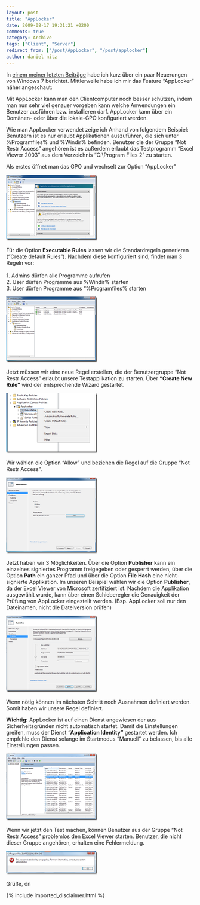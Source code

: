 ```yaml
---
layout: post
title: "AppLocker"
date: 2009-08-17 19:31:21 +0200
comments: true
category: Archive
tags: ["Client", "Server"]
redirect_from: ["/post/AppLocker", "/post/applocker"]
author: daniel nitz
---
```

<!-- more -->
<p>In <a href="/post/Windows-7-Neuerungen-auf-den-ersten-Blick.aspx" target="_blank">einem meiner letzten Beiträge</a> habe ich kurz über ein paar Neuerungen von Windows 7 berichtet. Mittlerweile habe ich mir das Feature “AppLocker” näher angeschaut:</p>  <p>Mit AppLocker kann man den Clientcomputer noch besser schützen, indem man nun sehr viel genauer vorgeben kann welche Anwendungen ein Benutzer ausführen bzw. installieren darf. AppLocker kann über ein Domänen- oder über die lokale-GPO konfiguriert werden.</p>  <p>Wie man AppLocker verwendet zeige ich Anhand von folgendem Beispiel: Benutzern ist es nur erlaubt Applikationen auszuführen, die sich unter %Programfiles% und %Windir% befinden. Benutzer die der Gruppe “Not Restr Access” angehören ist es außerdem erlaubt das Testprogramm “Excel Viewer 2003” aus dem Verzeichnis “C:\Program Files 2” zu starten. </p>  <p>Als erstes öffnet man das GPO und wechselt zur Option “AppLocker”</p>  <p><a href="/assets/archive/image_52.png" target="_blank"><img style="border-bottom: 0px; border-left: 0px; display: inline; border-top: 0px; border-right: 0px" title="image" border="0" alt="image" src="/assets/archive/image_thumb_52.png" width="244" height="176" /></a>&#160;</p>  <p>Für die Option <strong>Executable Rules </strong>lassen wir die Standardregeln generieren (“Create default Rules”). Nachdem diese konfiguriert sind, findet man 3 Regeln vor:    <br />    <br />1. Admins dürfen alle Programme aufrufen    <br />2. User dürfen Programme aus %Windir% starten    <br />3. User dürfen Programme aus “%Programfiles% starten</p>  <p><a href="/assets/archive/image_53.png" target="_blank"><img style="border-bottom: 0px; border-left: 0px; display: inline; border-top: 0px; border-right: 0px" title="image" border="0" alt="image" src="/assets/archive/image_thumb_53.png" width="244" height="176" /></a> </p>  <p>Jetzt müssen wir eine neue Regel erstellen, die der Benutzergruppe “Not Restr Access” erlaubt unsere Testapplikation zu starten. Über <strong>“Create New Rule”</strong> wird der entsprechende Wizard gestartet.</p>  <p><a href="/assets/archive/image_54.png" target="_blank"><img style="border-bottom: 0px; border-left: 0px; display: inline; border-top: 0px; border-right: 0px" title="image" border="0" alt="image" src="/assets/archive/image_thumb_54.png" width="244" height="161" /></a> </p>  <p>Wir wählen die Option “Allow” und beziehen die Regel auf die Gruppe “Not Restr Access”.</p>  <p><a href="/assets/archive/image_55.png" target="_blank"><img style="border-bottom: 0px; border-left: 0px; display: inline; border-top: 0px; border-right: 0px" title="image" border="0" alt="image" src="/assets/archive/image_thumb_55.png" width="244" height="203" /></a> </p>  <p>Jetzt haben wir 3 Möglichkeiten. Über die Option <strong>Publisher</strong> kann ein einzelnes signiertes Programm freigegeben oder gesperrt werden, über die Option <strong>Path</strong> ein ganzer Pfad und über die Option <strong>File Hash</strong> eine nicht-signierte Applikation. Im unseren Beispiel wählen wir die Option <strong>Publisher</strong>, da der Excel Viewer von Microsoft zertifiziert ist. Nachdem die Applikation ausgewählt wurde, kann über einen Schieberegler die Genauigkeit der Prüfung von AppLocker eingestellt werden. (Bsp. AppLocker soll nur den Dateinamen, nicht die Dateiversion prüfen)</p>  <p><a href="/assets/archive/image_56.png" target="_blank"><img style="border-bottom: 0px; border-left: 0px; display: inline; border-top: 0px; border-right: 0px" title="image" border="0" alt="image" src="/assets/archive/image_thumb_56.png" width="244" height="205" /></a> </p>  <p>Wenn nötig können im nächsten Schritt noch Ausnahmen definiert werden. Somit haben wir unsere Regel definiert.</p>  <p><strong>Wichtig:</strong> AppLocker ist auf einen Dienst angewiesen der aus Sicherheitsgründen nicht automatisch startet. Damit die Einstellungen greifen, muss der Dienst <strong>“Application Identity”</strong> gestartet werden. Ich empfehle den Dienst solange im Startmodus “Manuell” zu belassen, bis alle Einstellungen passen.</p>  <p><a href="/assets/archive/image_57.png" target="_blank"><img style="border-bottom: 0px; border-left: 0px; display: inline; border-top: 0px; border-right: 0px" title="image" border="0" alt="image" src="/assets/archive/image_thumb_57.png" width="244" height="179" /></a> </p>  <p>Wenn wir jetzt den Test machen, können Benutzer aus der Gruppe “Not Restr Access” problemlos den Excel Viewer starten. Benutzer, die nicht dieser Gruppe angehören, erhalten eine Fehlermeldung.</p>  <p><a href="/assets/archive/image_58.png" target="_blank"><img style="border-bottom: 0px; border-left: 0px; display: inline; border-top: 0px; border-right: 0px" title="image" border="0" alt="image" src="/assets/archive/image_thumb_58.png" width="244" height="62" /></a> </p>  <p>Grüße, dn</p>
{% include imported_disclaimer.html %}
